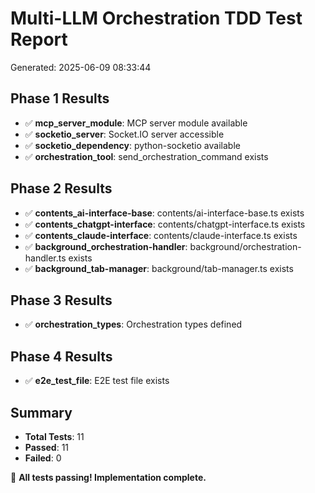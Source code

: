 # Multi-LLM Orchestration TDD Test Report
Generated: 2025-06-09 08:33:44

## Phase 1 Results

- ✅ **mcp_server_module**: MCP server module available
- ✅ **socketio_server**: Socket.IO server accessible
- ✅ **socketio_dependency**: python-socketio available
- ✅ **orchestration_tool**: send_orchestration_command exists

## Phase 2 Results

- ✅ **contents_ai-interface-base**: contents/ai-interface-base.ts exists
- ✅ **contents_chatgpt-interface**: contents/chatgpt-interface.ts exists
- ✅ **contents_claude-interface**: contents/claude-interface.ts exists
- ✅ **background_orchestration-handler**: background/orchestration-handler.ts exists
- ✅ **background_tab-manager**: background/tab-manager.ts exists

## Phase 3 Results

- ✅ **orchestration_types**: Orchestration types defined

## Phase 4 Results

- ✅ **e2e_test_file**: E2E test file exists

## Summary

- **Total Tests**: 11
- **Passed**: 11
- **Failed**: 0

🎉 **All tests passing! Implementation complete.**